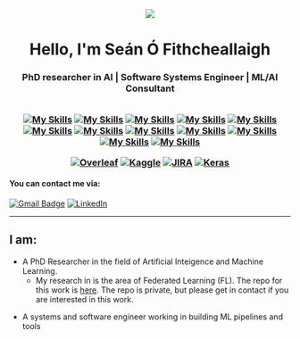 <!--<img src="https://profile-counter.glitch.me/ofithcheallaigh/count.svg" />-->
<div align="center">
  <img src="https://github.com/ofithcheallaigh/ofithcheallaigh/assets/11619696/938a1ccc-e936-44e3-b098-3dd4e86326d0">
</div>
<!--![SÓF_Logo](https://github.com/ofithcheallaigh/ofithcheallaigh/assets/11619696/938a1ccc-e936-44e3-b098-3dd4e86326d0)-->


<h1 align="center">Hello, I'm Seán Ó Fithcheallaigh</h1>

<h3 align="center">

<!--
[![Typing SVG](https://readme-typing-svg.demolab.com?font=Fira+Code&size=22&pause=200&color=00D100&center=true&vCenter=true&width=470&lines=Hey!+It's+Seán.;I'm+a+PhD+Reseacher+in+AI.;+Systems+and+Software+Engineer.;+ML/AI+Consultant.)](https://git.io/typing-svg)
-->

</div>

<h3 align="center">PhD researcher in AI | Software Systems Engineer | ML/AI Consultant
<br><br>
<!-- Experienced in Programming, Automation, Research, Data Analysis | Exploring Machine Learning and Data Science -->

<!-- [![My Skills](https://skillicons.dev/icons?i=matlab,py,c,wasm)](https://skillicons.dev) -->
[![My Skills](https://skillicons.dev/icons?i=matlab&theme=light)](https://mathworks.com)
[![My Skills](https://skillicons.dev/icons?i=py&theme=light)](https://python.org)
[![My Skills](https://skillicons.dev/icons?i=c&theme=light)](https://en.wikipedia.org/wiki/C_(programming_language))
[![My Skills](https://skillicons.dev/icons?i=git&theme=light)](https://git-scm.com/)
[![My Skills](https://skillicons.dev/icons?i=arduino&theme=light)](https://arduino.cc/)
[![My Skills](https://skillicons.dev/icons?i=vscode&theme=light)](https://code.visualstudio.com/)
[![My Skills](https://skillicons.dev/icons?i=tensorflow&theme=light)](https://www.tensorflow.org/)
[![My Skills](https://skillicons.dev/icons?i=pytorch&theme=light)](https://pytorch.org/)
[![My Skills](https://skillicons.dev/icons?i=github&theme=light)](https://github.com/)
[![My Skills](https://skillicons.dev/icons?i=ai&theme=light)](https://en.wikipedia.org/wiki/Artificial_intelligence)
[![My Skills](https://skillicons.dev/icons?i=sklearn&theme=light)](https://scikit-learn.org/stable/)
[![My Skills](https://skillicons.dev/icons?i=latex&theme=light)](https://www.latex-project.org/)


[![Overleaf](https://img.shields.io/badge/Overleaf-47A141?style=for-the-badge&logo=Overleaf&logoColor=white)](https://overleaf.com)
[![Kaggle](https://img.shields.io/badge/Kaggle-20BEFF?style=for-the-badge&logo=Kaggle&logoColor=white)](https://www.kaggle.com/)
[![JIRA](https://img.shields.io/badge/-JIRA-0052CC?style=for-the-badge&logo=jira)](https://www.atlassian.com/software/jira)
[![Keras](https://img.shields.io/badge/Keras-%23D00000.svg?style=for-the-badge&logo=Keras&logoColor=white)](https://keras.io)

</h3>

#### You can contact me via:
[![Gmail Badge](https://img.shields.io/badge/-sofithcheallaigh@gmail.com-c14438?style=flat-square&logo=Gmail&logoColor=white&link=mailto:sofithcheallaigh@gmail.com)](mailto:sofithcheallaigh@gmail.com)
[![LinkedIn](https://img.shields.io/badge/-Seán%20Ó%20Fithcheallaigh-informational?style=flat-square&logo=linkedin&logoColor=white)](https://www.linkedin.com/in/se%C3%A1n-%C3%B3-fithcheallaigh-079/)

---
## I am:
- A PhD Researcher in the field of Artificial Inteigence and Machine Learning.
  - My research in is the area of Federated Learning (FL). The repo for this work is [here](https://github.com/ofithcheallaigh/phd). The repo is private, but please get in contact if you are interested in this work.
<!--
- An electronics engineer with experience in PCB design, verification and validation testing, PCB design, Scrum.
-->
- A systems and software engineer working in building ML pipelines and tools
  <!--
- A PhD researcher in AI, having completed my MSc in AI in 2023.
  - Studied Machine Learning, Deep Learning  , Statistical Analysis
  -->
- Experienced in programming for machine learning, data analysis, automation and algorithm development


#### You can contact me via:
[![Gmail Badge](https://img.shields.io/badge/-sofithcheallaigh@gmail.com-c14438?style=flat-square&logo=Gmail&logoColor=white&link=mailto:sofithcheallaigh@gmail.com)](mailto:sofithcheallaigh@gmail.com)
[![LinkedIn](https://img.shields.io/badge/-Seán%20Ó%20Fithcheallaigh-informational?style=flat-square&logo=linkedin&logoColor=white)](https://www.linkedin.com/in/se%C3%A1n-%C3%B3-fithcheallaigh-079/)

### Technologies and tools I work with:
[![Python](https://img.shields.io/badge/-Python-black?style=for-the-badge&logo=Python)](https://www.python.org/)
[![VS Code](https://img.shields.io/badge/-VS%20Code-007ACC?style=for-the-badge&logo=visual-studio-code)](https://code.visualstudio.com/)
[![Git](https://img.shields.io/badge/-Git-black?style=for-the-badge&logo=git)](https://git-scm.com)
[![GitHub](https://img.shields.io/badge/-GitHub-181717?style=for-the-badge&logo=github)](https://github.com/)
[![JIRA](https://img.shields.io/badge/-JIRA-0052CC?style=for-the-badge&logo=jira)](https://www.atlassian.com/software/jira)
[![Keras](https://img.shields.io/badge/Keras-%23D00000.svg?style=for-the-badge&logo=Keras&logoColor=white)](https://keras.io)
[![Jupyter Notebook](https://img.shields.io/badge/jupyter-%23FA0F00.svg?style=for-the-badge&logo=jupyter&logoColor=white)](https://jupyter.org)
[![Pandas](https://img.shields.io/badge/pandas-%23150458.svg?style=for-the-badge&logo=pandas&logoColor=white)](https://pandas.pydata.org)
[![scikit-learn](https://img.shields.io/badge/scikit--learn-%23F7931E.svg?style=for-the-badge&logo=scikit-learn&logoColor=white)](https://scikit-learn.org/stable/)
[![TensorFlow](https://img.shields.io/badge/TensorFlow-%23FF6F00.svg?style=for-the-badge&logo=TensorFlow&logoColor=white)](https://www.tensorflow.org/)
[![Overleaf](https://img.shields.io/badge/Overleaf-47A141?style=for-the-badge&logo=Overleaf&logoColor=white)](https://overleaf.com)
[![Arduino](https://img.shields.io/badge/Arduino-00979D?style=for-the-badge&logo=Arduino&logoColor=white)](https://www.arduino.cc/)
[![Kaggle](https://img.shields.io/badge/Kaggle-20BEFF?style=for-the-badge&logo=Kaggle&logoColor=white)](https://www.kaggle.com/)



<!--
<details>
  <summary><b>Skills</b></summary>
  
[![python](https://img.shields.io/badge/python-★★★☆☆-lightgrey?labelColor=3776AB&logo=Python&style=for-the-badge&logoColor=white)](https://www.python.org/)
[![R](https://img.shields.io/badge/R-★☆☆☆☆-lightgrey?labelColor=276DC3&logo=R&style=for-the-badge&logoColor=white)](https://www.r-project.org/)
  
</details>


#### You can contact me via:
[![Gmail Badge](https://img.shields.io/badge/-sofithcheallaigh@gmail.com-c14438?style=flat-square&logo=Gmail&logoColor=white&link=mailto:sofithcheallaigh@gmail.com)](mailto:sofithcheallaigh@gmail.com)
[![LinkedIn](https://img.shields.io/badge/-Seán%20Ó%20Fithcheallaigh-informational?style=flat-square&logo=linkedin&logoColor=white)](https://www.linkedin.com/in/se%C3%A1n-%C3%B3-fithcheallaigh-079/)

<a href="https://github.com/ofithcheallaigh" target="_blank"><img src="https://github.com/ofithcheallaigh/ofithcheallaigh/blob/main/images/git.png" alt="GitHub" width="30"></a> ..>


[![Anurag's GitHub stats](https://github-readme-stats.vercel.app/api?username=ofithcheallaigh)](https://github.com/anuraghazra/github-readme-stats)
-->

<!--[![Top Langs](https://github-readme-stats.vercel.app/api/top-langs/?username=ofithcheallaigh&layout=compact)](https://github.com/anuraghazra/github-readme-stats) -->

<!--
## Programming Languages and Tools
<img src = 'https://github.com/MarikIshtar007/MarikIshtar007/blob/master/images/c-original.svg' width='40'/> <img src = 'https://github.com/MarikIshtar007/MarikIshtar007/blob/master/images/python2.png' height='40'/> <img src = 'https://github.com/ofithcheallaigh/ofithcheallaigh/blob/main/images/mathworks.png' width='40'/> <a href="https://git-scm.com/" target="_blank" rel="noreferrer"> <img src="https://www.vectorlogo.zone/logos/git-scm/git-scm-icon.svg" alt="git" width="40" height="40"/> </a> 
<a href="https://hive.apache.org/" target="_blank" rel="noreferrer"> <img src="https://www.vectorlogo.zone/logos/apache_hive/apache_hive-icon.svg" alt="hive" width="40" height="40"/> </a> 
<a href="https://www.linux.org/" target="_blank" rel="noreferrer"> <img src="https://raw.githubusercontent.com/devicons/devicon/master/icons/linux/linux-original.svg" alt="linux" width="40" height="40"/> </a> 
<a href="https://www.mysql.com/" target="_blank" rel="noreferrer"> <img src="https://raw.githubusercontent.com/devicons/devicon/master/icons/mysql/mysql-original-wordmark.svg" alt="mysql" width="40" height="40"/> <a href="https://pandas.pydata.org/" target="_blank" rel="noreferrer"> <img src="https://raw.githubusercontent.com/devicons/devicon/2ae2a900d2f041da66e950e4d48052658d850630/icons/pandas/pandas-original.svg" alt="pandas" width="40" height="40"/> </a> 
<a href="https://scikit-learn.org/" target="_blank" rel="noreferrer"> <img src="https://upload.wikimedia.org/wikipedia/commons/0/05/Scikit_learn_logo_small.svg" alt="scikit_learn" width="40" height="40"/> </a> 
<a href="https://seaborn.pydata.org/" target="_blank" rel="noreferrer"> <img src="https://seaborn.pydata.org/_images/logo-mark-lightbg.svg" alt="seaborn" width="40" height="40"/> </a> 
<a href="https://www.tensorflow.org" target="_blank" rel="noreferrer"> <img src="https://www.vectorlogo.zone/logos/tensorflow/tensorflow-icon.svg" alt="tensorflow" width="40" height="40"/> </a> 

<!-- </p> -->

<!--
### Visitor count
<p align="left"> <img src="https://komarev.com/ghpvc/?username=ofithcheallaigh&label=Profile%20views&color=0e75b6&style=flat"/> </p>     
<!--<img src="https://profile-counter.glitch.me/ofithcheallaigh/count.svg" />
![Visitor Count](https://profile-counter.glitch.me/ofithcheallaigh/count.svg)

👋
-->
